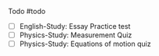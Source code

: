 Todo
#todo
- [ ] English-Study: Essay Practice test
- [ ] Physics-Study: Measurement Quiz
- [ ] Physics-Study: Equations of motion quiz
